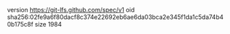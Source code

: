 version https://git-lfs.github.com/spec/v1
oid sha256:02fe9a6f80dacf8c374e22692eb6ae6da03bca2e345f1da1c5da74b40b175c8f
size 1984
